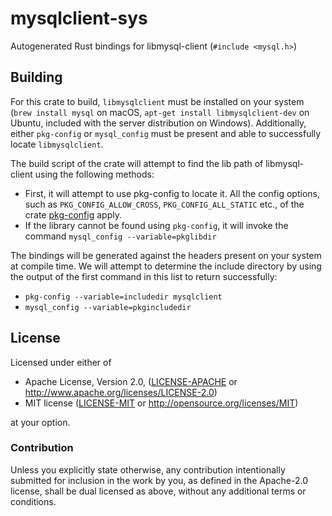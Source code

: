 mysqlclient-sys
======

Autogenerated Rust bindings for libmysql-client (`#include <mysql.h>`)

Building
--------

For this crate to build, `libmysqlclient` must be installed on your system
(`brew install mysql` on macOS, `apt-get install libmysqlclient-dev` on Ubuntu,
included with the server distribution on Windows). Additionally, either
`pkg-config` or `mysql_config` must be present and able to successfully locate
`libmysqlclient`.

The build script of the crate will attempt to find the lib path of
libmysql-client using the following methods:

- First, it will attempt to use pkg-config to locate it. All the config options,
  such as `PKG_CONFIG_ALLOW_CROSS`, `PKG_CONFIG_ALL_STATIC` etc., of the crate
  [pkg-config](http://alexcrichton.com/pkg-config-rs/pkg_config/index.html)
  apply.
- If the library cannot be found using `pkg-config`, it will invoke the command
  `mysql_config --variable=pkglibdir`

The bindings will be generated against the headers present on your system at
compile time. We will attempt to determine the include directory by using the
output of the first command in this list to return successfully:

- `pkg-config --variable=includedir mysqlclient`
- `mysql_config --variable=pkgincludedir`

## License

Licensed under either of

 * Apache License, Version 2.0, ([LICENSE-APACHE](LICENSE-APACHE) or
   http://www.apache.org/licenses/LICENSE-2.0)
 * MIT license ([LICENSE-MIT](LICENSE-MIT) or
   http://opensource.org/licenses/MIT)

at your option.

### Contribution

Unless you explicitly state otherwise, any contribution intentionally submitted
for inclusion in the work by you, as defined in the Apache-2.0 license, shall be
dual licensed as above, without any additional terms or conditions.
